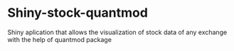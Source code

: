 # Shiny-stock-quantmod
Shiny aplication that allows the visualization of stock data of any exchange with the help of quantmod package
